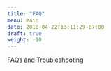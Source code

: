 ```yaml
---
title: "FAQ"
menu: main
date: 2018-04-22T13:11:29-07:00
draft: true
weight: -10
---
```


FAQs and Troubleshooting